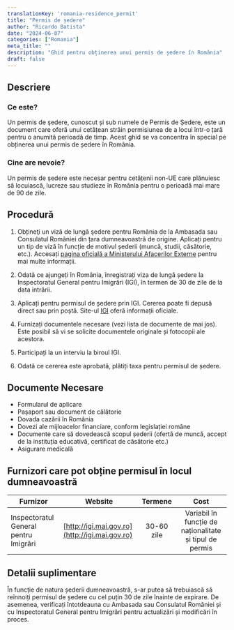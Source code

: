 ```yaml
---
translationKey: 'romania-residence_permit'
title: "Permis de ședere"
author: "Ricardo Batista"
date: "2024-06-07"
categories: ["Romania"]
meta_title: ""
description: "Ghid pentru obținerea unui permis de ședere în România"
draft: false
---
```


## Descriere
### Ce este?
Un permis de şedere, cunoscut și sub numele de Permis de Ședere, este un document care oferă unui cetățean străin permisiunea de a locui într-o țară pentru o anumită perioadă de timp. Acest ghid se va concentra în special pe obținerea unui permis de ședere în România.

### Cine are nevoie?
Un permis de ședere este necesar pentru cetățenii non-UE care plănuiesc să locuiască, lucreze sau studieze în România pentru o perioadă mai mare de 90 de zile.

## Procedură
1. Obțineţi un viză de lungă şedere pentru România de la Ambasada sau Consulatul României din țara dumneavoastră de origine. Aplicați pentru un tip de viză în funcție de motivul șederii (muncă, studii, căsătorie, etc.). Accesați [pagina oficială a Ministerului Afacerilor Externe](http://www.mae.ro/en/node/2040) pentru mai multe informații.

2. Odată ce ajungeți în România, înregistrați viza de lungă ședere la Inspectoratul General pentru Imigrări (IGI), în termen de 30 de zile de la data intrării.

3. Aplicați pentru permisul de ședere prin IGI. Cererea poate fi depusă direct sau prin poștă. Site-ul [IGI](http://igi.mai.gov.ro/d/66-permise-de-sedere) oferă informații oficiale.

4. Furnizați documentele necesare (vezi lista de documente de mai jos). Este posibil să vi se solicite documentele originale și fotocopii ale acestora.

5. Participați la un interviu la biroul IGI.

6. Odată ce cererea este aprobată, plătiți taxa pentru permisul de ședere.

## Documente Necesare
- Formularul de aplicare
- Pașaport sau document de călătorie
- Dovada cazării în România
- Dovezi ale mijloacelor financiare, conform legislației române
- Documente care să dovedească scopul șederii (ofertă de muncă, accept de la instituția educativă, certificat de căsătorie etc.)
- Asigurare medicală

## Furnizori care pot obține permisul în locul dumneavoastră

| Furnizor        |     Website     |     Termene    |       Cost      |
| --------------- | --------------- |  :-------------: | :-------------: |
| Inspectoratul General pentru Imigrări   |  [http://igi.mai.gov.ro](http://igi.mai.gov.ro)  |  30-60 zile | Variabil în funcție de naționalitate și tipul de permis |

## Detalii suplimentare
În funcție de natura șederii dumneavoastră, s-ar putea să trebuiască să reînnoiți permisul de ședere cu cel puțin 30 de zile înainte de expirare. De asemenea, verificați întotdeauna cu Ambasada sau Consulatul României și cu Inspectoratul General pentru Imigrări pentru actualizări și modificări în proces.